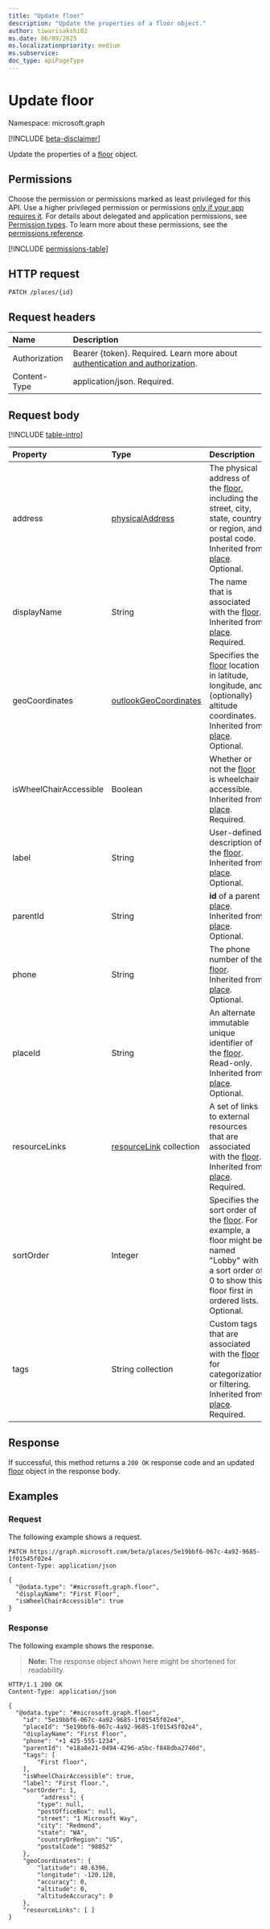 ```yaml
---
title: "Update floor"
description: "Update the properties of a floor object."
author: tiwarisakshi02
ms.date: 06/09/2025
ms.localizationpriority: medium
ms.subservice: 
doc_type: apiPageType
---
```


# Update floor

Namespace: microsoft.graph

[!INCLUDE [beta-disclaimer](../../includes/beta-disclaimer.md)]

Update the properties of a [floor](../resources/floor.md) object.

## Permissions

Choose the permission or permissions marked as least privileged for this API. Use a higher privileged permission or permissions [only if your app requires it](/graph/permissions-overview#best-practices-for-using-microsoft-graph-permissions). For details about delegated and application permissions, see [Permission types](/graph/permissions-overview#permission-types). To learn more about these permissions, see the [permissions reference](/graph/permissions-reference).

<!-- {
  "blockType": "permissions",
  "name": "floor-update-permissions"
}
-->
[!INCLUDE [permissions-table](../includes/permissions/floor-update-permissions.md)]

## HTTP request

<!-- {
  "blockType": "ignored"
}
-->
``` http
PATCH /places/{id}
```

## Request headers

|Name|Description|
|:---|:---|
|Authorization|Bearer {token}. Required. Learn more about [authentication and authorization](/graph/auth/auth-concepts).|
|Content-Type|application/json. Required.|

## Request body

[!INCLUDE [table-intro](../../includes/update-property-table-intro.md)]

|Property|Type|Description|
|:---|:---|:---|
|address|[physicalAddress](../resources/physicaladdress.md)|The physical address of the [floor](../resources/floor.md), including the street, city, state, country or region, and postal code. Inherited from [place](../resources/place.md). Optional.|
|displayName|String|The name that is associated with the [floor](../resources/floor.md). Inherited from [place](../resources/place.md). Required.|
|geoCoordinates|[outlookGeoCoordinates](../resources/outlookgeocoordinates.md)|Specifies the [floor](../resources/floor.md) location in latitude, longitude, and (optionally) altitude coordinates. Inherited from [place](../resources/place.md). Optional.|
|isWheelChairAccessible|Boolean|Whether or not the [floor](../resources/floor.md) is wheelchair accessible. Inherited from [place](../resources/place.md). Required.|
|label |String|User-defined description of the [floor](../resources/floor.md). Inherited from [place](../resources/place.md). Optional.|
|parentId|String|**id** of a parent [place](../resources/place.md). Inherited from [place](../resources/place.md). Optional.|
|phone|String|The phone number of the [floor](../resources/floor.md). Inherited from [place](../resources/place.md). Optional.|
|placeId|String|An alternate immutable unique identifier of the [floor](../resources/floor.md). Read-only. Inherited from [place](../resources/place.md). Optional.|
|resourceLinks|[resourceLink](../resources/resourcelink.md) collection|A set of links to external resources that are associated with the [floor](../resources/floor.md). Inherited from [place](../resources/place.md). Required.|
|sortOrder |Integer |Specifies the sort order of the [floor](../resources/floor.md). For example, a floor might be named "Lobby" with a sort order of 0 to show this floor first in ordered lists. Optional. |
|tags|String collection|Custom tags that are associated with the [floor](../resources/floor.md) for categorization or filtering. Inherited from [place](../resources/place.md). Required.|

## Response

If successful, this method returns a `200 OK` response code and an updated [floor](../resources/floor.md) object in the response body.

## Examples

### Request

The following example shows a request.
<!-- {
  "blockType": "request",
  "name": "update_floor"
}
-->
``` http
PATCH https://graph.microsoft.com/beta/places/5e19bbf6-067c-4a92-9685-1f01545f02e4
Content-Type: application/json

{
  "@odata.type": "#microsoft.graph.floor",
  "displayName": "First Floor",
  "isWheelChairAccessible": true
}
```

### Response

The following example shows the response.
>**Note:** The response object shown here might be shortened for readability.
<!-- {
  "blockType": "response",
  "truncated": true,
  "@odata.type": "microsoft.graph.desk"
}
-->
``` http
HTTP/1.1 200 OK
Content-Type: application/json

{
  "@odata.type": "#microsoft.graph.floor",
    "id": "5e19bbf6-067c-4a92-9685-1f01545f02e4",
    "placeId": "5e19bbf6-067c-4a92-9685-1f01545f02e4",
    "displayName": "First Floor",
    "phone": "+1 425-555-1234",
    "parentId": "e18a8e21-0494-4296-a5bc-f848dba2740d",
    "tags": [
        "First floor",
    ],
    "isWheelChairAccessible": true,
    "label": "First floor.",
    "sortOrder": 1,
         "address": {
        "type": null,
        "postOfficeBox": null,
        "street": "1 Microsoft Way",
        "city": "Redmond",
        "state": "WA",
        "countryOrRegion": "US",
        "postalCode": "98052"
    },
    "geoCoordinates": {
        "latitude": 40.6396,
        "longitude": -120.128,
        "accuracy": 0,
        "altitude": 0,
        "altitudeAccuracy": 0
    },
    "resourceLinks": [ ]
}
```


